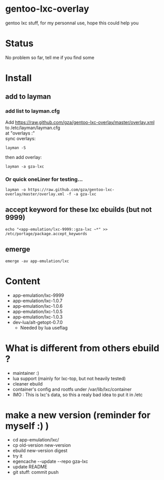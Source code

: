 gentoo-lxc-overlay
==================

gentoo lxc stuff, for my personnal use, hope this could help you

# Status

No problem so far, tell me if you find some

# Install
## add to layman
### add list to layman.cfg
Add https://raw.github.com/gza/gentoo-lxc-overlay/master/overlay.xml<br>
to /etc/layman/layman.cfg<br>
at "overlays :"<br>
sync overlays:<br>

    layman -S

then add overlay:<br>

    layman -a gza-lxc

### Or quick oneLiner for testing...

    layman -o https://raw.github.com/gza/gentoo-lxc-overlay/master/overlay.xml -f -a gza-lxc

## accept keyword for these lxc ebuilds (but not 9999)

    echo "<app-emulation/lxc-9999::gza-lxc ~*" >> /etc/portage/package.accept_keywords
 
## emerge

    emerge -av app-emulation/lxc

# Content

* app-emulation/lxc-9999
* app-emulation/lxc-1.0.7
* app-emulation/lxc-1.0.6
* app-emulation/lxc-1.0.5
* app-emulation/lxc-1.0.3
* dev-lua/alt-getopt-0.7.0
  * Needed by lua useflag

# What is different from others ebuild ?

* maintainer :)
* lua support (mainly for lxc-top, but not heavily tested)
* cleaner ebuild
* container's config and rootfs under /var/lib/lxc/container
 * IMO : This is lxc's data, so this a realy bad idea to put it in /etc

# make a new version (reminder for myself :) )

* cd app-emulation/lxc/
* cp old-version new-version
* ebuild new-version digest
* try it
* egencache --update --repo gza-lxc
* update README
* git stuff: commit push

